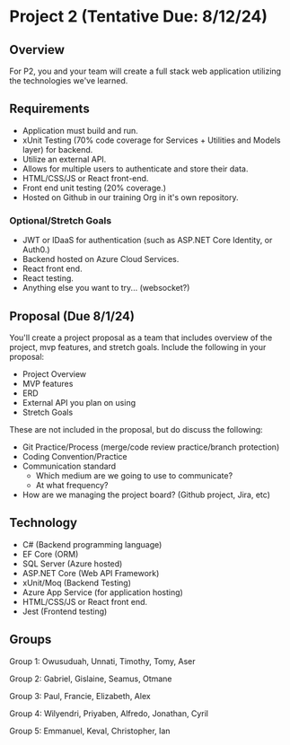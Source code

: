 # Project 2 (Tentative Due: 8/12/24)

## Overview

For P2, you and your team will create a full stack web application utilizing the technologies we've learned.

## Requirements

- Application must build and run.
- xUnit Testing (70% code coverage for Services + Utilities and Models layer) for backend.
- Utilize an external API.
- Allows for multiple users to authenticate and store their data.
- HTML/CSS/JS or React front-end.
- Front end unit testing (20% coverage.)
- Hosted on Github in our training Org in it's own repository.

### Optional/Stretch Goals

- JWT or IDaaS for authentication (such as ASP.NET Core Identity, or Auth0.)
- Backend hosted on Azure Cloud Services.
- React front end.
- React testing.
- Anything else you want to try... (websocket?)

## Proposal (Due 8/1/24)

You'll create a project proposal as a team that includes overview of the project, mvp features, and stretch goals. Include the following in your proposal:

- Project Overview
- MVP features
- ERD
- External API you plan on using
- Stretch Goals

These are not included in the proposal, but do discuss the following:

- Git Practice/Process (merge/code review practice/branch protection)
- Coding Convention/Practice
- Communication standard
  - Which medium are we going to use to communicate?
  - At what frequency?
- How are we managing the project board? (Github project, Jira, etc)

## Technology

- C# (Backend programming language)
- EF Core (ORM)
- SQL Server (Azure hosted)
- ASP.NET Core (Web API Framework)
- xUnit/Moq (Backend Testing)
- Azure App Service (for application hosting)
- HTML/CSS/JS or React front end.
- Jest (Frontend testing)

## Groups

Group 1: Owusuduah, Unnati, Timothy, Tomy, Aser

Group 2: Gabriel, Gislaine, Seamus, Otmane

Group 3: Paul, Francie, Elizabeth, Alex

Group 4: Wilyendri, Priyaben, Alfredo, Jonathan, Cyril

Group 5: Emmanuel, Keval, Christopher, Ian
